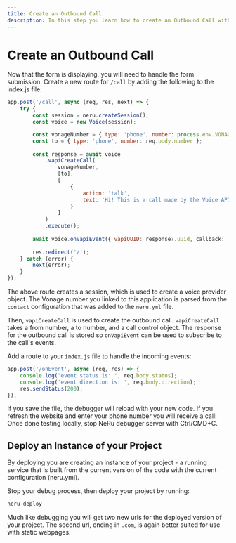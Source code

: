 ```yaml
---
title: Create an Outbound Call
description: In this step you learn how to create an Outbound Call with NeRu.
---
```


# Create an Outbound Call

Now that the form is displaying, you will need to handle the form submission. Create a new route for `/call` by adding the following to the index.js file:

```javascript
app.post('/call', async (req, res, next) => {
    try {  
        const session = neru.createSession();
        const voice = new Voice(session);

        const vonageNumber = { type: 'phone', number: process.env.VONAGE_NUMBER};
        const to = { type: 'phone', number: req.body.number };
    
        const response = await voice
            .vapiCreateCall(
                vonageNumber,
                [to],
                [
                    {
                        action: 'talk',
                        text: 'Hi! This is a call made by the Voice API and NeRu',
                    }
                ]
            )
            .execute();
        
        await voice.onVapiEvent({ vapiUUID: response?.uuid, callback: 'onEvent' }).execute();
        
        res.redirect('/');
    } catch (error) {
        next(error);
    }
});
```

The above route creates a session, which is used to create a voice provider object. The Vonage number you linked to this application is parsed from the `contact` configuration that was added to the `neru.yml` file. 

Then, `vapiCreateCall` is used to create the outbound call. `vapiCreateCall` takes a from number, a to number, and a call control object. The response for the outbound call is stored so `onVapiEvent` can be used to subscribe to the call's events.

Add a route to your `index.js` file to handle the incoming events:

```javascript
app.post('/onEvent', async (req, res) => {
    console.log('event status is: ', req.body.status);
    console.log('event direction is: ', req.body.direction);
    res.sendStatus(200);
});
```

If you save the file, the debugger will reload with your new code. If you refresh the website and enter your phone number you will receive a call! Once done testing locally, stop NeRu debugger server with Ctrl/CMD+C.

## Deploy an Instance of your Project

By deploying you are creating an instance of your project - a running service that is built from the current version of the code with the current configuration (neru.yml). 

Stop your debug process, then deploy your project by running:

```sh
neru deploy
```

Much like debugging you will get two new urls for the deployed version of your project. The second url, ending in `.com`, is again better suited for use with static webpages.